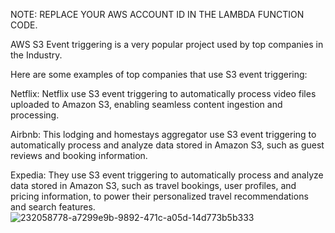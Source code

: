 NOTE: REPLACE YOUR AWS ACCOUNT ID IN THE LAMBDA FUNCTION CODE.

AWS S3 Event triggering is a very popular project used by top companies in the Industry.

Here are some examples of top companies that use S3 event triggering:

Netflix: Netflix use S3 event triggering to automatically process video files uploaded to Amazon S3, enabling seamless content ingestion and processing.

Airbnb: This lodging and homestays aggregator use S3 event triggering to automatically process and analyze data stored in Amazon S3, such as guest reviews and booking information.

Expedia: They use S3 event triggering to automatically process and analyze data stored in Amazon S3, such as travel bookings, user profiles, and pricing information, to power their personalized travel recommendations and search features.![232058778-a7299e9b-9892-471c-a05d-14d773b5b333](https://github.com/nawaazmirza/Shell-scripting-projects/assets/102745020/40fa2a98-fce7-47c2-9b77-3334e0e9f98c)
